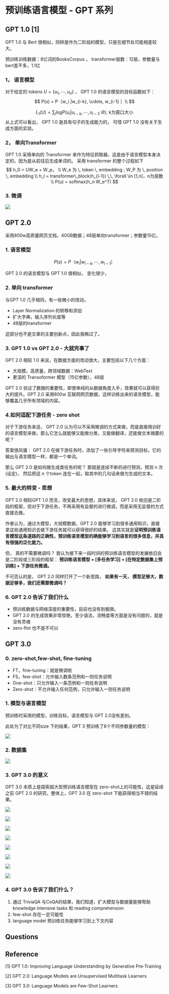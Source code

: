 # 预训练语言模型 - GPT 系列

## GPT 1.0 [1]

GPT 1.0 与 Bert 很相似，同样是作为二阶段的模型，只是在细节处可能相差较大。

预训练训练数据：8亿词的BooksCorpus ， transformer层数：12层，参数量与bert差不多，1.1亿

### 1， 语言模型

对于给定的 tokens $U = \{u_1, \cdots, u_n \}$ ， GPT 1.0 的语言模型的目标函数如下：
$$
P(s) = P（w_i |w_{i-k}, \cdots, w_{i-1} ）\\
$$

$$
L_1(U) = \sum_i log P(u_i| u_{i-k}, \cdots, u_{i-1}; \Theta); \, \, \text{k为窗口大小}
$$
从上式可以看出， GPT 1.0 是具有句子的生成能力的， 可惜 GPT 1.0 没有关于生成方面的实验。

### 2， 单向Transformer

GPT 1.0 采用单向的 Transformer 来作为特征抓取器，这是由于语言模型本身决定的，因为是从前往后生成单词的。 采用 transformer 的整个过程如下
$$
h_0 = UW_e + W_p， \\
W_e 为 \, token \, embedding ; W_P 为 \, position \, embedding \\
h_l = transformer\_block(h_{l-1})  \,\,  \forall \in [1,n]，n为层数 \\
P(u) = softmax(h_n W_e^T)
$$

### 3. 微调

![](http://ww1.sinaimg.cn/large/006gOeiSly1fwc9ch5yd3j30ua0h7gp9.jpg)

## GPT 2.0

采用800w高质量网页文档，40GB数据；48层单向transformer；参数量15亿。

### 1. 语言模型

$$
P(s) = P（w_i |w_{i-k}, \cdots, w_{i-1} ）
$$



GPT 2.0 的语言模型与 GPT 1.0 很相似， 变化很少，

### 2. 单向 transformer

与GPT 1.0 几乎相同，有一些微小的改动，

- Layer Normalization 的转移和添加
- 扩大字典，输入序列长度等
- 48层的transformer

这部分也不是文章的主要创新点，因此我略过了。

### 3. GPT 1.0 vs GPT 2.0 - 大就完事了

GPT 2.0 相较 1.0 来说，在数据方面的改动很大，主要包括以下几个方面： 

- 大规模，高质量，跨领域数据：WebText
- 更深的 Transoformer 模型（15亿参数），48层

GPT 2.0 验证了数据的重要性，即使单纯的从数据角度入手，效果就可以获得巨大的提升。GPT 2.0 采用800w 互联网网页数据，这样训练出来的语言模型，能够覆盖几乎所有领域的内容。

### 4.如何适配下游任务 - zero shot

对于下游任务来说， GPT 2.0 认为可以不采用微调的方式来做，而是直接用训好的语言模型来做，那么它怎么就能够又能做分类，又能做翻译，还能做文本摘要的呢？

答案很风骚： GPT 2.0 在做下游任务时，添加了一些引导字符来预测目标，它的输出与语言模型一样，都是一个单词。 

那么 GPT 2.0 是如何做生成类任务的呢？ 那就是连续不断的进行预测，预测 n 次(设定)， 然后把这 n 个token 连在一起，取其中的几句话来做为生成的文本。

### 5. 最大的转变 - 思想

GPT 2.0 相较GPT 1.0 而言，改变最大的思想，具体来说， GPT 2.0 依旧是二阶段的框架，但对于下游任务，不再采用有监督的进行微调，而是采用无监督的方式直接去做。

作者认为，通过大模型，大规模数据，GPT 2.0 能够学习到很多通用知识，直接拿这些通用知识去做下游任务就可以获得很好的结果。 这其实就是**证明预训练语言模型这条道路的正确性，预训练语言模型的确能够学习到语言的很多信息，并具有很强的泛化能力。** 

但， 真的不需要微调吗？ 我认为接下来一段时间的预训练语言模型的发展依旧会是二阶段或三阶段的框架： **预训练语言模型 + [多任务学习] + [在特定数据集上预训练] + 下游任务微调。**

不可否认的是， GPT 2.0 同样打开了一个新思路， **如果有一天， 模型足够大，数据足够多，我们还需要微调吗？**

### 6. GPT 2.0 告诉了我们什么

- 预训练数据与网络深度的重要性，目前也没有到极限。
- GPT 2.0 的生成效果非常惊艳，至少语法，流畅度等方面是没有问题的，就是没有灵魂
- zero-flot 也不是不可以

## GPT 3.0

### 0. zero-shot,few-shot, fine-tuning

- FT，fine-tuning：就是微调啦
- FS，few-shot：允许输入数条范例和一则任务说明
- One-shot：只允许输入一条范例和一则任务说明
- Zero-shot：不允许输入任何范例，只允许输入一则任务说明

### 1. 模型与语言模型

预训练时采用的模型，训练目标，语言模型与 GPT 2.0没有差别。

此处为了对比不同size 下的结果，GPT 3 预训练了8个不同参数量的模型：

![](image/GPT3_1.png)

### 2. 数据集

![](image/GPT3_2.png)

### 3. GPT 3.0 的意义

GPT 3.0 本质上是探索超大型预训练语言模型在 zero-shot上的可能性，这是延续之前 GPT 2.0 的研究，整体上，GPT 3.0 在 zero-shot 下能获得相当不错的结果。

![](image/GPT3_4.png)

![](image/GPT3_5.png)

![](image/GPT3_6.png)

![](image/GPT3_7.png)

![](image/GPT3_8.png)

![](image/GPT3_9.png)

![](image/GPT3_10.png)



![](image/GPT3_11.png)



### 4. GPT 3.0 告诉了我们什么？

1. 通过 TriviaQA 与CoQA的结果，我们知道，扩大模型与数据量能够帮助 knowledge intensive tasks 和 reading comprehension
2. few-shot 存在一定可能性
3. language model 预训练任务能够学习到上下文内容



## Questions







## Reference

[1] GPT 1.0: Improving Language Understanding by Generative Pre-Training

[2] GPT 2.0: Language Models are Unsupervised Multitask Learners

[3] GPT 3.0: Language Models are Few-Shot Learners

